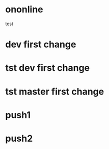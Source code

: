 # ononline
test
# dev first change


# tst dev first change 

# tst master first change


# push1

# push2









